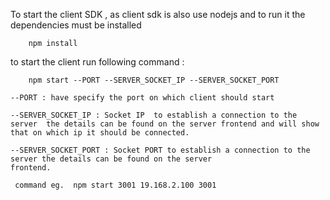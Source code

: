 To start the client SDK , as client sdk is also use nodejs and to run it the dependencies must be installed 

		npm install

to start the client run following command : 

		npm start --PORT --SERVER_SOCKET_IP --SERVER_SOCKET_PORT

	--PORT : have specify the port on which client should start

	--SERVER_SOCKET_IP : Socket IP  to establish a connection to the server  the details can be found on the server frontend and will show that on which ip it should be connected.

	--SERVER_SOCKET_PORT : Socket PORT to establish a connection to the server the details can be found on the server 
	frontend.

	 command eg.  npm start 3001 19.168.2.100 3001
